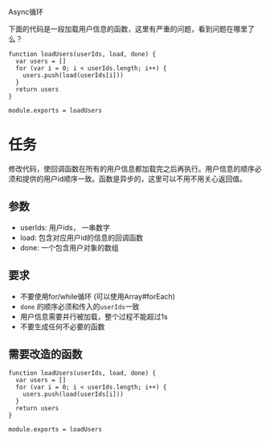 
 Async循环

下面的代码是一段加载用户信息的函数，这里有严重的问题，看到问题在哪里了么？

    function loadUsers(userIds, load, done) {
      var users = []
      for (var i = 0; i < userIds.length; i++) {
        users.push(load(userIds[i]))
      }
      return users
    }

    module.exports = loadUsers

# 任务
修改代码，使回调函数在所有的用户信息都加载完之后再执行。用户信息的顺序必须和提供的用户id顺序一致。函数是异步的，这里可以不用不用关心返回值。


## 参数

  * userIds: 用户ids， 一串数字
  * load: 包含对应用户id的信息的回调函数
  * done:  一个包含用户对象的数组

## 要求

  * 不要使用for/while循环 (可以使用Array#forEach)
  * `done` 的顺序必须和传入的`userIds`一致
  * 用户信息需要并行被加载，整个过程不能超过1s
  * 不要生成任何不必要的函数


## 需要改造的函数

    function loadUsers(userIds, load, done) {
      var users = []
      for (var i = 0; i < userIds.length; i++) {
        users.push(load(userIds[i]))
      }
      return users
    }

    module.exports = loadUsers
